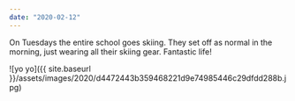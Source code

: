 ```yaml
---
date: "2020-02-12"
---
```


On Tuesdays the entire school goes skiing. They set off as normal in the morning, just wearing all their skiing gear. Fantastic life!

![yo yo]({{ site.baseurl }}/assets/images/2020/d4472443b359468221d9e74985446c29dfdd288b.jpg)
